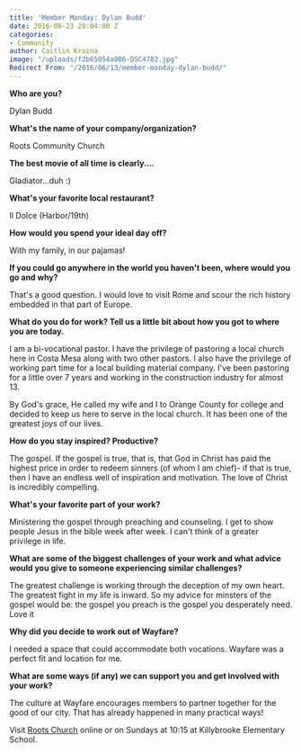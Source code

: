 ```yaml
---
title: 'Member Monday: Dylan Budd'
date: 2016-06-23 20:04:00 Z
categories:
- Community
author: Caitlin Kraina
image: "/uploads/f2b65054a006-DSC4782.jpg"
Redirect From: "/2016/06/13/member-monday-dylan-budd/"
---
```


**Who are you?**

Dylan Budd

**What's the name of your company/organization?**

Roots Community Church

<!-- more -->

**The best movie of all time is clearly....**

Gladiator...duh :) 

**What's your favorite local restaurant?**

Il Dolce (Harbor/19th)

**How would you spend your ideal day off?**

With my family, in our pajamas!

**If you could go anywhere in the world you haven't been, where would you go and why?**

That's a good question. I would love to visit Rome and scour the rich history embedded in that part of Europe. 

**What do you do for work? Tell us a little bit about how you got to where you are today.**

I am a bi-vocational pastor. I have the privilege of pastoring a local church here in Costa Mesa along with two other pastors. I also have the privilege of working part time for a local building material company. I've been pastoring for a little over 7 years and working in the construction industry for almost 13. 

By God's grace, He called my wife and I to Orange County for college and decided to keep us here to serve in the local church. It has been one of the greatest joys of our lives. 

**How do you stay inspired? Productive?**

The gospel. If the gospel is true, that is, that God in Christ has paid the highest price in order to redeem sinners (of whom I am chief)- if that is true, then I have an endless well of inspiration and motivation. The love of Christ is incredibly compelling. 

**What's your favorite part of your work?**

Ministering the gospel through preaching and counseling. I get to show people Jesus in the bible week after week. I can't think of a greater privilege in life.

**What are some of the biggest challenges of your work and what advice would you give to someone experiencing similar challenges?**

The greatest challenge is working through the deception of my own heart. The greatest fight in my life is inward. So my advice for minsters of the gospel would be: the gospel you preach is the gospel you desperately need. Love it 

**Why did you decide to work out of Wayfare?**

I needed a space that could accommodate both vocations. Wayfare was a perfect fit and location for me. 

**What are some ways (if any) we can support you and get involved with your work?**

The culture at Wayfare encourages members to partner together for the good of our city. That has already happened in many practical ways! 

<!-- more --> 

Visit [Roots Church](http://rootschurch.net) online or on Sundays at 10:15 at Killybrooke Elementary School.